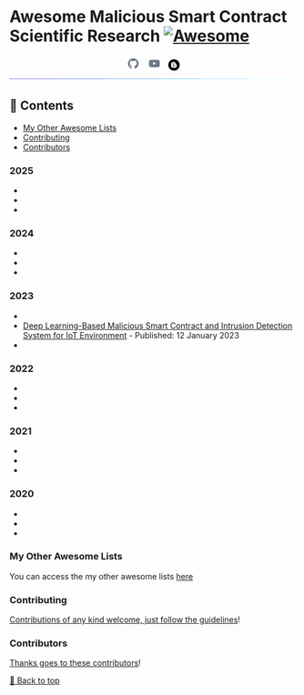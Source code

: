 # Awesome Malicious Smart Contract Scientific Research [![Awesome](https://awesome.re/badge.svg)](https://awesome.re)
<p align="center">
    <a href="https://github.com/cybersecurity-dev/"><img height="25" src="https://github.com/cybersecurity-dev/cybersecurity-dev/blob/main/assets/github.svg" alt="GitHub"></a>
    &nbsp;
    <a href="https://www.youtube.com/@CyberThreatDefence"><img height="25" src="https://github.com/cybersecurity-dev/cybersecurity-dev/blob/main/assets/youtube.svg" alt="YouTube"></a>
    &nbsp;
    <a href="https://cyberthreatdefence.com/my_awesome_lists"><img height="20" src="https://github.com/cybersecurity-dev/cybersecurity-dev/blob/main/assets/blog.svg" alt="My Awesome Lists"></a>
    <img src="https://github.com/cybersecurity-dev/cybersecurity-dev/blob/main/assets/bar.gif">
</p>

## 📖 Contents
- [My Other Awesome Lists](#my-other-awesome-lists)
- [Contributing](#contributing)
- [Contributors](#contributors)

### 2025
-
-
-

### 2024
-
-
-

### 2023
-
- [Deep Learning-Based Malicious Smart Contract and Intrusion Detection System for IoT Environment](https://www.mdpi.com/2227-7390/11/2/418) - Published: 12 January 2023
-

### 2022
-
- 
-

### 2021
-
-
-

### 2020
-
-
-

### My Other Awesome Lists
You can access the my other awesome lists [here](https://cyberthreatdefence.com/my_awesome_lists)

### Contributing

[Contributions of any kind welcome, just follow the guidelines](contributing.md)!

### Contributors

[Thanks goes to these contributors](https://github.com/cybersecurity-dev/awesome-malicious-smart-contract-scientific-research/graphs/contributors)!

[🔼 Back to top](#awesome-malicious-smart-contract-scientific-research-)
